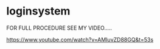 # loginsystem

FOR FULL PROCEDURE SEE MY VIDEO.....

https://www.youtube.com/watch?v=AMIuvZD88GQ&t=53s 
